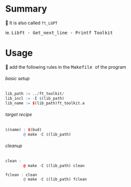 # Summary

:sunflower: It is also called `ft_LGPT`

ie. <kbd> Libft - Get_next_line - Printf Toolkit </kbd>

# Usage

:avocado: add the following rules in the <kbd> Makefile </kbd> of the program


###### basic setup

```r
lib_path := ../ft_toolkit/
lib_incl := -I $(lib_path)
lib_name := $(lib_path)ft_toolkit.a
```

###### target recipe

```r
$(name) : $(bud)
        @ make -C $(lib_path)
```

###### cleanup

```r
clean :
        @ make -C $(lib_path) clean

fclean : clean
        @ make -C $(lib_path) fclean
```
